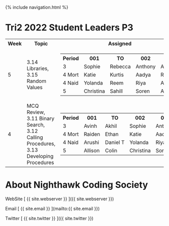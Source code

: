 {% include navigation.html %}


# Tri2 2022 Student Leaders P3
<table>
<tr>
<th>Week</th>
<th>Topic</th>
<th>Assigned</th>
</tr>
    
<tr>
<td>5</td>
<td>
3.14 Libraries, 3.15 Random Values
</td>
<td>
    <table>
       <tr>
        <th>Period</th>
        <th>001</th>
        <th>TO</th>
        <th>002</th>
        <th>003</th>
       </tr>
       <tr>
        <td>3</td>
        <td>Sophie</td>
        <td>Rebecca</td>
        <td>Anthony</td>
        <td>Avinh</td>
       </tr>
       <tr>
        <td>4 Mort</td>
        <td>Katie</td>
        <td>Kurtis</td>
        <td>Aadya</td>
        <td>Raiden</td>
       </tr>
       <tr>
        <td>4 Naid</td>
        <td>Yolanda</td>
        <td>Reem</td>
        <td>Riya</td>        
        <td>Arushi</td>
       </tr>
       <tr>
        <td>5</td>
        <td>Christina</td>
        <td>Sahill</td>
        <td>Soren</td>
        <td>Allison</td>
       </tr>
    </table>
</td>
</tr>    
    
<tr>
<td>4</td>
<td>
MCQ Review, 3.11 Binary Search, 3.12 Calling Procedures, 3.13 Developing Procedures
</td>
<td>
    <table>
       <tr>
        <th>Period</th>
        <th>001</th>
        <th>TO</th>
        <th>002</th>
        <th>003</th>
       </tr>
       <tr>
        <td>3</td>
        <td>Avinh</td>
        <td>Akhil</td>
        <td>Sophie</td>
        <td>Anthony</td>
       </tr>
       <tr>
        <td>4 Mort</td>
        <td>Raiden</td>
        <td>Ethan</td>
        <td>Katie</td>
        <td>Aadya</td>
       </tr>
       <tr>
        <td>4 Naid</td>
        <td>Arushi</td>
        <td>Daniel T</td>
        <td>Yolanda</td>
        <td>Riya</td>
       </tr>
       <tr>
        <td>5</td>
        <td>Allison</td>
        <td>Colin</td>
        <td>Christina</td>
        <td>Soren</td>
       </tr>
    </table>
</td>
</tr>
</table>

# About Nighthawk Coding Society
WebSite [ {{ site.webserver }} ]({{ site.webserver }})

Email [ {{ site.email }} ](mailto:{{ site.email }})

Twitter [ {{ site.twitter }} ]({{ site.twitter }})




